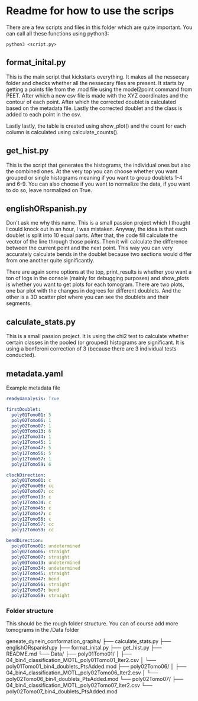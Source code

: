 # Readme for how to use the scrips
There are a few scripts and files in this folder which are quite important. You can call all these functions using python3:

```shell
python3 <script.py>
```

## format_inital.py
This is the main script that kickstarts everything. It makes all the nessecary folder and checks whether all the nessecary files are present. It starts by getting a points file from the .mod file using the model2point command from PEET. After which a new csv file is made with the XYZ coordinates and the contour of each point. After which the corrected doublet is calculated based on the metadata file. Lastly the corrected doublet and the class is added to each point in the csv. 

Lastly lastly, the table is created using show_plot() and the count for each column is calculated using calculate_counts().

## get_hist.py
This is the script that generates the histograms, the individual ones but also the combined ones. At the very top you can choose whether you want grouped or single histograms meaning if you want to group doublets 1-4 and 6-9. You can also choose if you want to normalize the data, if you want to do so, leave normalized on True. 

## englishORspanish.py
Don't ask me why this name. This is a small passion project which I thought I could knock out in an hour, I was mistaken. Anyway, the idea is that each doublet is split into 10 equal parts. After that, the code fill calculate the vector of the line through those points. Then it will calculate the difference between the current point and the next point. This way you can very accurately calculate bends in the doublet because two sections would differ from one another quite significantly. 

There are again some options at the top, print_results is whether you want a ton of logs in the console (mainly for debugging purposes) and show_plots is whether you want to get plots for each tomogram. There are two plots, one bar plot with the changes in degrees for different doublets. And the other is a 3D scatter plot where you can see the doublets and their segments.

## calculate_stats.py
This is a small passion project. It is using the chi2 test to calculate whether certain classes in the pooled (or grouped) histograms are significant. It is using a bonferoni correction of 3 (because there are 3 individual tests conducted). 

## metadata.yaml
Example metadata file
```yaml
ready4analysis: True

firstDoublet:
  poly01Tomo01: 5
  poly02Tomo06: 1
  poly02Tomo07: 1
  poly03Tomo13: 6
  poly12Tomo34: 1
  poly12Tomo45: 1
  poly12Tomo47: 5
  poly12Tomo56: 5
  poly12Tomo57: 1
  poly12Tomo59: 6

clockDirection:
  poly01Tomo01: c
  poly02Tomo06: cc
  poly02Tomo07: cc
  poly03Tomo13: c
  poly12Tomo34: c
  poly12Tomo45: c
  poly12Tomo47: c
  poly12Tomo56: c
  poly12Tomo57: cc
  poly12Tomo59: cc

bendDirection:
  poly01Tomo01: undetermined
  poly02Tomo06: straight
  poly02Tomo07: straight
  poly03Tomo13: undetermined
  poly12Tomo34: undetermined
  poly12Tomo45: straight
  poly12Tomo47: bend
  poly12Tomo56: straight
  poly12Tomo57: bend
  poly12Tomo59: straight
```

### Folder structure
This should be the rough folder structure. You can of course add more tomograms in the /Data folder

geneate_dynein_conformation_graphs/
├── calculate_stats.py
├── englishORspanish.py
├── format_inital.py
├── get_hist.py
├── README.md
└── Data/
    ├── poly01Tomo01/
    │   ├── 04_bin4_classification_MOTL_poly01Tomo01_Iter2.csv
    │   └── poly01Tomo01_bin4_doublets_PtsAdded.mod
    ├── poly02Tomo06/
    │   ├── 04_bin4_classification_MOTL_poly02Tomo06_Iter2.csv
    │   └── poly02Tomo06_bin4_doublets_PtsAdded.mod
    └── poly02Tomo07/
        ├── 04_bin4_classification_MOTL_poly02Tomo07_Iter2.csv
        └── poly02Tomo07_bin4_doublets_PtsAdded.mod